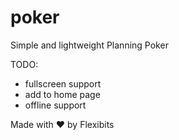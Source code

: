 # poker
Simple and lightweight Planning Poker

TODO:
* fullscreen support
* add to home page
* offline support

Made with ❤ by Flexibits
